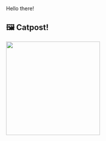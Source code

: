 Hello there!



## 🖼️ Catpost!

<sub>
    <img src="https://cdn2.thecatapi.com/images/9bp.jpg" height="256">
</sub>


